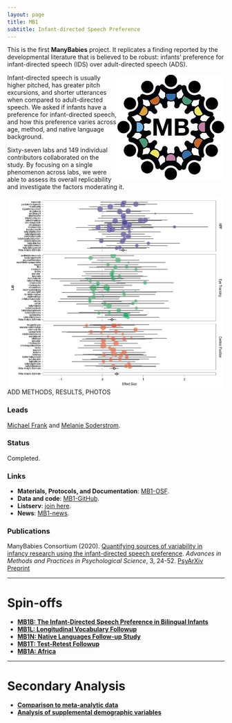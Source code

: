 ```yaml
---
layout: page
title: MB1
subtitle: Infant-directed Speech Preference
---
```


<!--
To-do:
- Short description of the study (justification, methods, results WITH images/plots)
  - model: https://manyprimates.github.io/pilot/
- add Contributors (header)
-->

<!-- Description (300-word?) intro + method + result -->
This is the first **ManyBabies** project. It replicates a finding reported by the developmental literature that is believed to be robust: infants’ preference for infant-directed speech (IDS) over adult-directed speech (ADS).

<!-- add in-line image (~ 250px looks ok); alligned with the next paragraph -->
<img style="float: right;" src="/assets/img/avatar-icon_placeholder.png">

Infant-directed speech is usually higher pitched, has greater pitch excursions, and shorter utterances when compared to adult-directed speech. We asked if infants have a preference for infant-directed speech, and how this preference varies across age, method, and native language background.

Sixty-seven labs and 149 individual contributors collaborated on the study. By focusing on a single phenomenon across labs, we were able to assess its overall replicability and investigate the factors moderating it.


<!-- add in-line image; alligned with the next paragraph -->
<img style="float: right;" src="/assets/img/mb1_graph_low_quality_replace.jpg">



<!-- backup
This is the first **ManyBabies** project, seeking to replicate the classic infant-directed speech preference shown by infants. We asked if infants have a preference for infant-directed speech? How does this preference vary across age, method, and native language background?
-->


ADD METHODS, RESULTS, PHOTOS

### Leads
[Michael Frank](https://web.stanford.edu/~mcfrank/) and [Melanie Soderstrom](https://home.cc.umanitoba.ca/~soderstr/).

### Status
Completed.

### Links
* **Materials, Protocols, and Documentation**: [MB1-OSF](https://osf.io/re95x/).
* **Data and code**: [MB1-GitHub](https://github.com/manybabies/mb1-analysis-public).
* **Listserv**: [join here](https://mailman.stanford.edu/mailman/listinfo/manybabies1).  
* **News**: [MB1-news]({{site.baseurl}}/tags/#MB1).

### Publications
ManyBabies Consortium (2020). [Quantifying sources of variability in infancy research using the infant-directed speech preference](https://doi.org/10.1177/2515245919900809). _Advances in Methods and Practices in Psychological Science_, 3, 24-52. [PsyArXiv Preprint](https://psyarxiv.com/s98ab)

***

# Spin-offs
* [**MB1B: The Infant-Directed Speech Preference in Bilingual Infants**]({{site.baseurl}}/MB1B/)
* [**MB1L: Longitudinal Vocabulary Followup**]({{site.baseurl}}/MB1L/)
* [**MB1N: Native Languages Follow-up Study**]({{site.baseurl}}/MB1N/)
* [**MB1T: Test-Retest Followup**]({{site.baseurl}}/MB1T/)
* [**MB1A: Africa**]({{site.baseurl}}/MB1A/)

***

# Secondary Analysis
* [**Comparison to meta-analytic data**]({{site.baseurl}}/MB1SA/)
* [**Analysis of supplemental demographic variables**]({{site.baseurl}}/MB1SA/)
